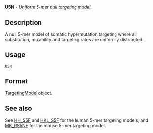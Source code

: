 





**U5N** - *Uniform 5-mer null targeting model.*

Description
--------------------

A null 5-mer model of somatic hypermutation targeting where all substitution, mutability
and targeting rates are uniformly distributed.


Usage
--------------------
```
U5N
```


Format
-------------------
[TargetingModel](TargetingModel-class.md) object.



See also
-------------------

See [HH_S5F](HH_S5F.md) and [HKL_S5F](HKL_S5F.md) for the human 5-mer targeting models; and 
[MK_RS5NF](MK_RS5NF.md) for the mouse 5-mer targeting model.



